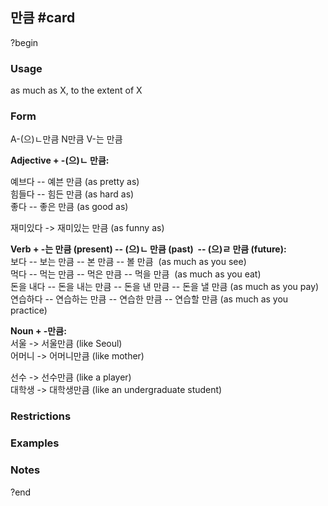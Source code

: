 ## 만큼 #card
?begin
### Usage
as much as X, to the extent of X
### Form
A-(으)ㄴ만큼
N만큼
V-는 만큼

**Adjective + -(으)ㄴ 만큼:**  

예브다 -- 예븐 만큼 (as pretty as)  
힘들다 -- 힘든 만큼 (as hard as)  
좋다 -- 좋은 만큼 (as good as)

재미있다 -> 재미있는 만큼 (as funny as)  
  
**Verb + -는 만큼 (present) -- (으)ㄴ 만큼 (past)  -- (으)ㄹ 만큼 (future):**  
보다 -- 보는 만큼 -- 본 만큼 -- 볼 만큼  (as much as you see)  
먹다 -- 먹는 만큼 -- 먹은 만큼 -- 먹을 만큼  (as much as you eat)  
돈을 내다 -- 돈을 내는 만큼 -- 돈을 낸 만큼 -- 돈을 낼 만큼 (as much as you pay)  
연습하다 -- 연습하는 만큼 -- 연습한 만큼 -- 연습할 만큼 (as much as you practice)  
  

**Noun + -만큼:**  
서울 -> 서울만큼 (like Seoul)  
어머니 -> 어머니만큼 (like mother)

선수 -> 선수만큼 (like a player)  
대학생 -> 대학생만큼 (like an undergraduate student)
### Restrictions
### Examples
### Notes
?end
